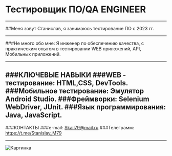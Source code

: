 # Тестировщик ПО/QA ENGINEER
___
##Меня зовут Станислав, я занимаюсь тестирование ПО с 2023 гг.
___

###Не много обо мне: Я инженер по обеспечению качества, с практическим опытом в тестировании WEB приложений, API, Мобильных приложений.
___
###КЛЮЧЕВЫЕ НАВЫКИ
###WEB - тестирование: HTML,CSS, DevTools.
###Мобильное тестирование: Эмулятор Android Studio.
###Фреймворки: Selenium WebDriver, JUnit.
###Язык программирования: Java, JavaScript.
---
###КОНТАКТЫ
###e-mail: Skail79@mail.ru
###Телеграмм: https://t.me/Stanislav_M79
___
![Картинка](https://drive.google.com/file/d/1vUPzZ03_8DMFwwcUJ-tXTi-lpvi9X0aR/view?usp=sharing)
